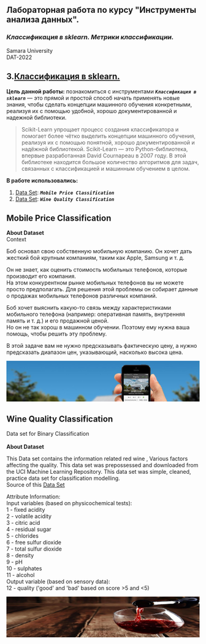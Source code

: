 
## Лабораторная работа по курсу "Инструменты анализа данных".<br/>
### *Классификация в sklearn. Метрики классификации.* <br/>
Samara University <br/>
DAT-2022

## 3.[Классификация в sklearn.](https://github.com/Dark-MonkGI/Data_Analysis_Tools_SAMARA_UNIVERSITY/blob/main/3.%20%D0%9A%D0%BB%D0%B0%D1%81%D1%81%D0%B8%D1%84%D0%B8%D0%BA%D0%B0%D1%86%D0%B8%D1%8F%20%D0%B2%20sklearn.%20%D0%9C%D0%B5%D1%82%D1%80%D0%B8%D0%BA%D0%B8%20%D0%BA%D0%BB%D0%B0%D1%81%D1%81%D0%B8%D1%84%D0%B8%D0%BA%D0%B0%D1%86%D0%B8%D0%B8/DAT_6131-010402D_Griaznov_I_LW3.ipynb)
**Цель данной работы:** познакомиться с инструментами ***`Классификация в sklearn`*** — это прямой и простой способ начать применять новые знания, чтобы сделать концепции машинного обучения конкретными, реализуя их с помощью удобной, хорошо документированной и надежной библиотеки.

> Scikit-Learn упрощает процесс создания классификатора и помогает более чётко выделить концепции машинного обучения, реализуя их с помощью понятной, хорошо документированной и надёжной библиотекой.
> Scikit-Learn — это Python-библиотека, впервые разработанная David Cournapeau в 2007 году. В этой библиотеке находится большое количество алгоритмов для задач, связанных с классификацией и машинным обучением в целом.


**В работе использовались:**
1. [Data Set](https://www.kaggle.com/datasets/iabhishekofficial/mobile-price-classification?select=test.csv): ***`Mobile Price Classification`***  <br/>
2. [Data Set](https://www.kaggle.com/datasets/nareshbhat/wine-quality-binary-classification): ***`Wine Quality Classification`***  <br/>

## Mobile Price Classification
**About Dataset** <br/>
Context <br/>

Боб основал свою собственную мобильную компанию. Он хочет дать жесткий бой крупным компаниям, таким как Apple, Samsung и т. д.<br/>

Он не знает, как оценить стоимость мобильных телефонов, которые производит его компания. <br/> На этом конкурентном рынке мобильных телефонов вы не можете просто предполагать. Для решения этой проблемы он собирает данные о продажах мобильных телефонов различных компаний.<br/>

Боб хочет выяснить какую-то связь между характеристиками мобильного телефона (например: оперативная память, внутренняя память и т. д.) и его продажной ценой.<br/>  Но он не так хорош в машинном обучении. Поэтому ему нужна ваша помощь, чтобы решить эту проблему.<br/>

В этой задаче вам не нужно предсказывать фактическую цену, а нужно предсказать диапазон цен, указывающий, насколько высока цена. <br/>


![logo](https://github.com/Dark-MonkGI/Data_Analysis_Tools_SAMARA_UNIVERSITY/blob/main/3.%20%D0%9A%D0%BB%D0%B0%D1%81%D1%81%D0%B8%D1%84%D0%B8%D0%BA%D0%B0%D1%86%D0%B8%D1%8F%20%D0%B2%20sklearn.%20%D0%9C%D0%B5%D1%82%D1%80%D0%B8%D0%BA%D0%B8%20%D0%BA%D0%BB%D0%B0%D1%81%D1%81%D0%B8%D1%84%D0%B8%D0%BA%D0%B0%D1%86%D0%B8%D0%B8/dataset-cover1.jpg)

## Wine Quality Classification
Data set for Binary Classification<br/>
<br/>
**About Dataset**<br/>

This Data set contains the information related red wine , Various factors affecting the quality. This data set was prepossessed and downloaded from the UCI Machine Learning Repository. This data set was simple, cleaned, practice data set for classification modelling.<br/> Source of this [Data Set](https://archive.ics.uci.edu/ml/datasets/wine+quality) <br/>

Attribute Information:<br/>
Input variables (based on physicochemical tests):<br/>
1 - fixed acidity<br/>
2 - volatile acidity<br/>
3 - citric acid<br/>
4 - residual sugar<br/>
5 - chlorides<br/>
6 - free sulfur dioxide<br/>
7 - total sulfur dioxide<br/>
8 - density<br/>
9 - pH<br/>
10 - sulphates<br/>
11 - alcohol<br/>
Output variable (based on sensory data):<br/>
12 - quality ('good' and 'bad' based on score >5 and <5)<br/>


![logo](https://github.com/Dark-MonkGI/Data_Analysis_Tools_SAMARA_UNIVERSITY/blob/main/3.%20%D0%9A%D0%BB%D0%B0%D1%81%D1%81%D0%B8%D1%84%D0%B8%D0%BA%D0%B0%D1%86%D0%B8%D1%8F%20%D0%B2%20sklearn.%20%D0%9C%D0%B5%D1%82%D1%80%D0%B8%D0%BA%D0%B8%20%D0%BA%D0%BB%D0%B0%D1%81%D1%81%D0%B8%D1%84%D0%B8%D0%BA%D0%B0%D1%86%D0%B8%D0%B8/dataset-cover.jpg)
